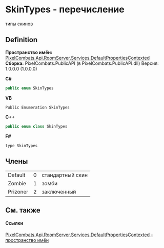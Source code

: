 # SkinTypes - перечисление


типы скинов



## Definition
**Пространство имён:** <a href="799af8ab-53d4-0ebd-f4eb-cde8029e7e44">PixelCombats.Api.RoomServer.Services.DefaultPropertiesContexted</a>  
**Сборка:** PixelCombats.PublicAPI (в PixelCombats.PublicAPI.dll) Версия: 1.0.0.0 (1.0.0.0)

**C#**
``` C#
public enum SkinTypes
```
**VB**
``` VB
Public Enumeration SkinTypes
```
**C++**
``` C++
public enum class SkinTypes
```
**F#**
``` F#
type SkinTypes
```



## Члены
<table>
<tr>
<td>Default</td>
<td>0</td>
<td>стандартный скин</td></tr>
<tr>
<td>Zombie</td>
<td>1</td>
<td>зомби</td></tr>
<tr>
<td>Prizoner</td>
<td>2</td>
<td>заключенный</td></tr>
</table>

## См. также


#### Ссылки
<a href="799af8ab-53d4-0ebd-f4eb-cde8029e7e44">PixelCombats.Api.RoomServer.Services.DefaultPropertiesContexted - пространство имён</a>  
